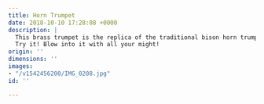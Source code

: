 ```yaml
---
title: Horn Trumpet
date: 2018-10-10 17:28:08 +0000
description: |
  This brass trumpet is the replica of the traditional bison horn trumpet ‘hakum’. It is one of the various naturally made musical instruments used by the adivasis of Central India during festivities or celebrations. Sound is made by holding it sideways and blowing into the hole. The sounds can be mixed with the tiny bells hanging below the trumpet. Do not miss the beautiful carvings done on the trumpet.
  Try it! Blow into it with all your might!
origin: ''
dimensions: ''
images:
- "/v1542456200/IMG_0208.jpg"
id: ''

---
```

